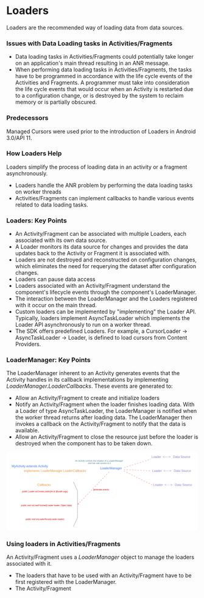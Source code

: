# Loaders

Loaders are the recommended way of loading data from data sources. 

### Issues with Data Loading tasks in Activities/Fragments 

* Data loading tasks in Activities/Fragments could potentially take longer on an application's main thread resulting in an ANR message.
* When performing data loading tasks in Activities/Fragments, the tasks have to be programmed in accordance with the life cycle events of the Activities and Fragments. 
	A programmer must take into consideration the life cycle events that would occur when an Activity is restarted due to a configuration change, or is destroyed by the system 
	to reclaim memory or is partially obscured.

### Predecessors

Managed Cursors were used prior to the introduction of Loaders in Android 3.0/API 11.

### How Loaders Help

Loaders simplify the process of loading data in an activity or a fragment asynchronously. 

* Loaders handle the ANR problem by performing the data loading tasks on worker threads
* Activities/Fragments can implement callbacks to handle various events related to data loading tasks. 

### Loaders: Key Points

* An Activity/Fragment can be associated with multiple Loaders, each associated with its own data source. 
* A Loader monitors its data source for changes and provides the data updates back to the Activity or Fragment it is associated with.
* Loaders are not destroyed and reconstructed on configuration changes, which eliminates the need for requerying the dataset after configuration changes.
* Loaders can pause data access
* Loaders associated with an Activity/Fragment understand the component's lifecycle events through the component's LoaderManager.
* The interaction between the LoaderManager and the Loaders registered with it occur on the main thread.
* Custom loaders can be implemented by "implementing" the Loader API. Typically, loaders implement AsyncTaskLoader which implements the Loader API asynchronously to run on a worker thread.
* The SDK offers predefined Loaders. For example, a CursorLoader -> AsyncTaskLoader -> Loader, is defined to load cursors from Content Providers.

### LoaderManager: Key Points

The LoaderManager inherent to an Activity generates events that the Activity handles in its callback implementations by implementing *LoaderManager.LoaderCallbacks*. 
These events are generated to:

* Allow an Activity/Fragment to create and initialize loaders
* Notify an Activity/Fragment when the loader finishes loading data. With a Loader of type AsyncTaskLoader, the LoaderManager is notified when the worker thread returns after loading data. 
	The LoaderManager then invokes a callback on the Activity/Fragment to notify that the data is available.
* Allow an Activity/Fragment to close the resource just before the loader is destroyed when the component has to be taken down. 

![](_misc/High%20Level%20Block%20Diagram.png)

### Using loaders in Activities/Fragments

An Activity/Fragment uses a *LoaderManager* object to manage the loaders associated with it. 

* The loaders that have to be used with an Activity/Fragment have to be first registered with the LoaderManager.
* The Activity/Fragment 

